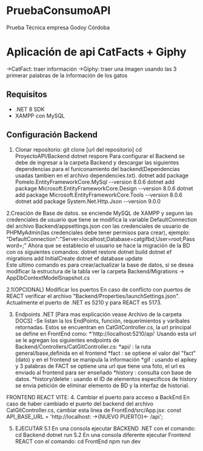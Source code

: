 # PruebaConsumoAPI
Prueba Técnica empresa Godoy Córdoba
# Aplicación de api CatFacts + Giphy
  ->CatFact: traer información
  ->Giphy: traer una imagen usando las 3 primerar palabras de la información de los gatos
## Requisitos
  - .NET 8 SDK
  - XAMPP con MySQL
## Configuración Backend

1. Clonar repositorio:
   git clone [url del repositorio]
   cd ProyectoAPI/Backend
   dotnet respore
Para configurar el Backend se debe de ingresar a la carpeta Backend y descargar las siguientes dependencias para el funiconamiento del backend(Dependencias usadas tambien en el archivo dependencies.txt).
  dotnet add package Pomelo.EntityFrameworkCore.MySql --version 8.0.6 
  dotnet add package Microsoft.EntityFrameworkCore.Design --version 8.0.6
  dotnet add package Microsoft.EntityFrameworkCore.Tools --version 8.0.6
  dotnet add package System.Net.Http.Json --version 9.0.0  

2.Creación de Base de datos. se enciende MySQL de XAMPP y segunn las credenciales de usuario que tiene se modifica la variable DefaultConnection del archivo Backend/appsettings.json con las credenciales de usuario de PHPMyAdmin(las credenciales debe tener permisos para crear), ejemplo:
      "DefaultConnection":"Server=localhost;Database=catgifbd;User=root;Password=;"
Ahora que se establecio el usuario se hace la migración de la BD con os siguientes comandos:
      dotnet restore
      dotnet build
      dotnet ef migrations add InitialCreate 
      dotnet ef database update  
Este ultimo comando es para crear/actualizar la base de datos, si se desea modificar la estructura de la tabla ver la carpeta Backend/Migrations -> AppDbContextModelSnapshot.cs

2.1(OPCIONAL) Modificar los puertos
  En caso de conflicto con puertos de REACT verificar el archivo "Backend/Properties/launchSettings.json".
  Actualmente el puerto de .NET es 5210 y para REACT es 5173.

3. Endpoints .NET [Para mas explicación vease Archivo de la carpeta DOCS]
-Se listan la los EndPoints, función, requerimientos y varibales retornadas. Estos se encuentran en CatGitController.cs, la url principal se define en FrontEnd como:
   *'http://localhost:5210/api'
Usando esta url se le agregan los siguientes endpoints de Backend/Controllers/CatGitController.cs:
   *api/ : la ruta general/base,definida en el frontend
   *fact : se optiene el valor del "fact"(dato) y en el frontend se manipula la información
   *gif : usando el apikey y 3 palabras de FACT se optiene una url que tiene una foto, el url es enviado al frontend para ser enseñado
   *history : consulta con base de datos.
   *history/delete : usando el ID de elementos especificos de history se envia petición de eliminar elemento de BD y la interfaz de historial.

FRONTEND REACT VITE:
  4. Cambiar el puerto para acceso a BackEnd
  En caso de haber cambiado el puerto del backend del archivo CatGitController.cs, cambiar esta linea de FrontEnd/src/App.jsx:
    const API_BASE_URL = 'http://localhost: ->{NUEVO PUERTO}<- /api';
    
5. EJECUTAR
  5.1 En una consola ejecutar BACKEND .NET con el comando:
      cd Backend
      dotnet run
  5.2 En una consola diferente ejecutar Frontend REACT con el comando:
      cd FrontEnd
      npm run dev



